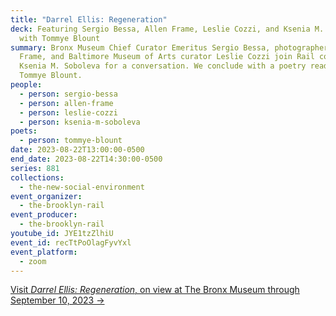 ```yaml
---
title: "Darrel Ellis: Regeneration"
deck: Featuring Sergio Bessa, Allen Frame, Leslie Cozzi, and Ksenia M. Soboleva,
  with Tommye Blount
summary: Bronx Museum Chief Curator Emeritus Sergio Bessa, photographer Allen
  Frame, and Baltimore Museum of Arts curator Leslie Cozzi join Rail contributor
  Ksenia M. Soboleva for a conversation. We conclude with a poetry reading by
  Tommye Blount.
people:
  - person: sergio-bessa
  - person: allen-frame
  - person: leslie-cozzi
  - person: ksenia-m-soboleva
poets:
  - person: tommye-blount
date: 2023-08-22T13:00:00-0500
end_date: 2023-08-22T14:30:00-0500
series: 881
collections:
  - the-new-social-environment
event_organizer:
  - the-brooklyn-rail
event_producer:
  - the-brooklyn-rail
youtube_id: JYE1tzZlhiU
event_id: recTtPoOlagFyvYxl
event_platform:
  - zoom
---
```

[V﻿isit *Darrel Ellis: Regeneration*, on view at The Bronx Museum through September 10, 2023 →](https://bronxmuseum.org/exhibition/darrel-ellis-regeneration-2/)